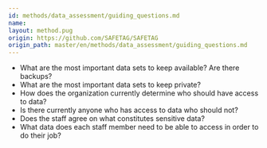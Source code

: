 ```yaml
---
id: methods/data_assessment/guiding_questions.md
name: 
layout: method.pug
origin: https://github.com/SAFETAG/SAFETAG
origin_path: master/en/methods/data_assessment/guiding_questions.md
---
```


* What are the most important data sets to keep available? Are there backups?
* What are the most important data sets to keep private?
* How does the organization currently determine who should have access to data?
* Is there currently anyone who has access to data who should not?
* Does the staff agree on what constitutes sensitive data?
* What data does each staff member need to be able to access in order to do their job?

